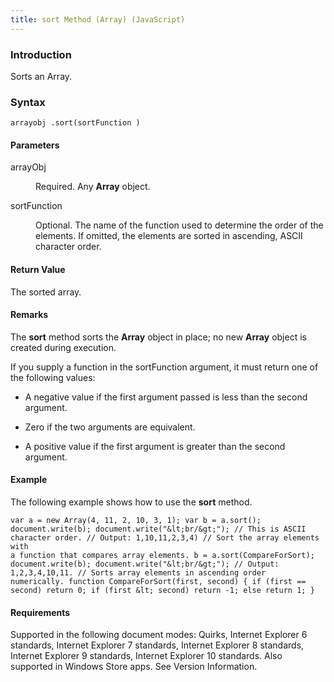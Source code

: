 ```yaml
---
title: sort Method (Array) (JavaScript)
---
```


### Introduction 

 Sorts an Array.

### Syntax 

```
arrayobj .sort(sortFunction )
```

#### Parameters 

<div id="sectionSection0" class="section" name="collapseableSection" style="" expanded="true">
  <dl class="authored">
    <dt>
      <span class="parameter" sdata="paramReference" xmlns:util="util">arrayObj</span>
    </dt>
    <dd>
      <p xmlns:util="util">
        Required. Any <b>Array</b> object.
      </p>
    </dd>
    <dt>
      <span class="parameter" sdata="paramReference" xmlns:util="util">sortFunction</span>
    </dt>
    <dd>
      <p xmlns:util="util">
        Optional. The name of the function used to determine the order of the elements. If omitted, the elements are sorted in ascending, ASCII character order.
      </p>
    </dd>
  </dl>
</div>

#### Return Value 

<div id="returnValueSection" class="section" name="collapseableSection" style="">
  <p xmlns:util="util">
    The sorted array.
  </p>
</div>

#### Remarks 

<div id="languageReferenceRemarksSection" class="section" name="collapseableSection" style="">
  <p xmlns:util="util">
    The <b>sort</b> method sorts the <b>Array</b> object in place; no new <b>Array</b> object is created during execution.
  </p>
  <p xmlns:util="util">
    If you supply a function in the <span class="parameter" sdata="paramReference">sortFunction</span> argument, it must return one of the following values:
  </p>
  <ul xmlns:util="util">
    <li>
      <p>
        A negative value if the first argument passed is less than the second argument.
      </p>
    </li>
    <li>
      <p>
        Zero if the two arguments are equivalent.
      </p>
    </li>
    <li>
      <p>
        A positive value if the first argument is greater than the second argument.
      </p>
    </li>
  </ul>
</div>

#### Example 

<p xmlns:util="util">
  The following example shows how to use the <b>sort</b> method.
</p>

```
var a = new Array(4, 11, 2, 10, 3, 1); var b = a.sort(); document.write(b); document.write("&lt;br/&gt;"); // This is ASCII character order. // Output: 1,10,11,2,3,4) // Sort the array elements with
a function that compares array elements. b = a.sort(CompareForSort); document.write(b); document.write("&lt;br/&gt;"); // Output: 1,2,3,4,10,11. // Sorts array elements in ascending order
numerically. function CompareForSort(first, second) { if (first == second) return 0; if (first &lt; second) return -1; else return 1; }
```

#### Requirements 

<div id="requirementsTitleSection" class="section" name="collapseableSection" style="">
  <p xmlns:util="util"></p>
  <p>
    Supported in the following document modes: Quirks, Internet Explorer 6 standards, Internet Explorer 7 standards, Internet Explorer 8 standards, Internet Explorer 9 standards, Internet Explorer 10
    standards. Also supported in Windows Store apps. See Version Information.
  </p>
</div>

